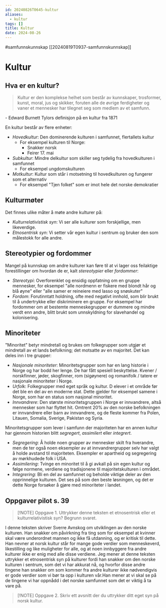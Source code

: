 ```yaml
---
id: 20240826T0645-kultur
aliases:
  - kultur
tags: []
title: Kultur
date: 2024-08-26
---
```


#samfunnskunnskap [[20240819T0937-samfunnskunnskap]]

# Kultur

## Hva er en kultur?

> Kultur er den komplekse helhet som består av kunnskaper, trosformer, kunst, moral, jus og skikker, foruten alle de øvrige ferdigheter og vaner et mennesker har tilegnet seg som medlem av et samfunn.

\- Edward Burnett Tylors definisjon på en kultur fra 1871

En kultur består av flere enheter:

- _Hovedkultur_: Den dominerende kulturen i samfunnet, flertallets kultur
  - For eksempel kulturen til Norge:
    - Snakker norsk
    - Feirer 17. mai
- _Subkultur_: Mindre delkultur som skiller seg tydelig fra hovedkulturen i samfunnet
  - For eksempel ungdomskulturen
- _Motkultur_: Kultur som står i motsetning til hovedkulturen og fungerer som et alternativ
  - For eksempel "Tjen folket" som er imot hele det norske demokratier

## Kulturmøter

Det finnes ulike måter å møte andre kulturer på:

- _Kulturrelativistisk syn_: Vi ser alle kulturer som forskjellige, men likeverdige.
- _Etnosentrisk syn_: Vi setter vår egen kultur i sentrum og bruker den som målestokk for alle andre.

## Stereotypier og fordommer

Mangel på kunnskap om andre kulturer kan føre til at vi lager oss feilaktige forestillinger om hvordan de er, kalt _stereotypier_ eller _fordommer_:

- _Stereotypi_: Overforenklet og ensidig oppfatning om en gruppe mennesker, for eksempel "alle nordmenn er fiskere med blondt hår og blå øyne" eller "alle samer er reineiere med lasso og snøskuter"
- _Fordom_: Forutinntatt holdning, ofte med negativt innhold, som blir brukt til å undertrykke eller diskriminere en gruppe. For eksempel har fordommer om at bestemte menneskegrupper er dummere og mindre verdt enn andre, blitt brukt som unnskyldning for slavehandel og kolonisering.

## Minoriteter

"Minoritet" betyr mindretall og brukes om folkegrupper som utgjør et mindretall av et lands befolkning; det motsatte av en majoritet. Det kan deles inn i tre grupper:

- _Nasjonale minoriteter_: Minoritetsgrupper som har en lang historie i Norge og har bodd her lenge. De har fått spesiell beskyttelse. Kvener / norskfinner, jøder, skogfinner, rom (sigøynere) og romanifolk / tatere er nasjonale minoriteter i Norge.
- _Urfolk_: Folkegrupper med eget språk og kultur. D elever i et område før det ble en del av en moderne stat. Dette gjelder for eksempel samene i Norge, som har en status som nasjonal minoritet.
- _Innvandrere_: Den største minoritetsgruppen i Norge er innvandrere, altså mennesker som har flyttet hit. Omtrent 20% av den norske befolkningen er innvandrere eller barn av innvandrere, og de fleste kommer fra Polen, Litauen, Somalia, Sverige, Pakistan og Syria.

Minoritetsgrupper som lever i samfunn der majoriteten har en annen kultur har gjennom historien blitt _segregert_, _assimilert_ eller _integrert_.

- _Segregering_: Å holde noen grupper av mennesker skilt fra hverandre, men de ter også noen eksempler av at innvandrergrupper selv har valgt å holde avstand til majoriteten. Eksempler er apartheid og segregering av mørkhudede folk i USA.
- _Assimilering_: Tvinge en minoritet til å gi avkall på sin egen kultur og følge normene, verdiene og tradisjonene til majoritetskulturen i området.
- _Integrering_: Bli en del av samfunnet og beholde viktige deler av den opprinnelige kulturen. Det ses på som den beste løsningen, og det er dette Norge forsøker å gjøre med minoriteter i landet.

## Oppgaver pilot s. 39

> [!NOTE] Oppgave 1.
> Uttrykker denne teksten et etnosentrisk eller et kulturrelativistisk syn? Begrunn svaret.

I denne teksten skriver Sverre Avnskog om utviklingen av den norske kulturen. Han snakker om påvirkning fra ting som for eksempel at kvinner skal være underordnet mannen og ikke få utdanning, og er kritisk til dette. Han nevner at norsk kultur står for mange gode verdier som menneskeverd, likestilling og like muligheter for alle, og at noen innbyggere fra andre kulturer ikke er enig med alle disse verdiene. Jeg mener at denne teksten uttrykker et etnosentrisk syn på kulturer fordi han snakker om den norske kulturen i sentrum, som det vi har akkurat nå, og hvorfor disse andre tingene han snakker om som kommer fra andre kulturer ikke nødvendigvis er gode verdier som vi bør ta opp i kulturen vår.Han mener at vi skal se på de tingene vi har oppnådd i det norske samfunnet som det er viktig å ta vare på.

> [!NOTE] Oppgave 2.
> Skriv ett avsnitt der du uttrykker ditt eget syn på norsk kultur.
